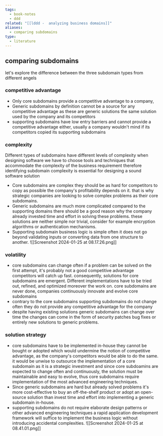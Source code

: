 ```yaml
---
tags:
  - book-notes
  - ddd
related: "[[lddd -  analyzing business domains]]"
aliases:
  - comparing subdomains
type:
  - literature
---
```

## comparing subdomains 
let's explore the difference between the three subdomain types from different angels 

### competitive advantage 
- Only core subdomains provide a competitive advantage to a company, 
- Generic subdomains by definition cannot be a source for any competitive advantage as these are generic solutions the same solution used by the company and its competitors 
- supporting subdomains have low entry barriers and cannot provide a competitive advantage either, usually a company wouldn't mind if its competitors copied its supporting subdomains 
### complexity 

Different types of subdomains have different levels of complexity when designing software we have to choose tools and techniques that accommodate the complexity of the business requirement therefore identifying subdomain complexity is essential for designing a sound software solution
- Core subdomains are complex they should be as hard for competitors to copy as possible the company's profitability depends on it. that is why strategic companies are looking to solve complex problems as their core subdomains. 
- Generic subdomains are much more complicated compared to the supporting domains there should be a good reason why the company already invested time and effort in solving these problems. these solutions are neither simple nor trivial, consider for example encryption algorithms or authentication mechanisms.
- Supporting subdomain business logic is simple often it does not go beyond validating inputs or converting data from one structure to another.
![[Screenshot 2024-01-25 at 08.17.26.png]]
### volatility 
- core subdomains can change often if a problem can be solved on the first attempt, it's probably not a good competitive advantage competitors will catch up fast. consequently, solutions for core subdomains are emergent. Different implementations have to be tried out, refined, and optimized moreover the work on. core subdomains are never done, companies continuously innovate and evolve core subdomains
- contrary to the core subdomains supporting subdomains do not change often they do not provide any competitive advantage for the company
- despite having existing solutions generic subdomains can change over time the changes can come in the form of security patches bug fixes or entirely new solutions to generic problems.
### solution strategy 
- core subdomains have to be implemented in-house they cannot be bought or adopted which would undermine the notion of competitive advantage, as the company's competitors would be able to do the same. it would be unwise to outsource the implementation of a core subdomain as it is a strategic investment and since core subdoamins are expected to change often and continuously, the solution must be maintainable and easy to evolve, thus core subdomains require implementation of the most advanced engineering techniques. 
- Since generic subdomains are hard but already solved problems it's more cost-effective to buy an off-the-shelf product or adopt an open-source solution than invest time and effort into implementing a generic subdomain in-house. 
- supporting subdomains do not require elaborate design patterns or other advanced engineering techniques a rapid application development framework will suffice to implement the business logic without introducing accidental complexities. ![[Screenshot 2024-01-25 at 08.41.01.png]]